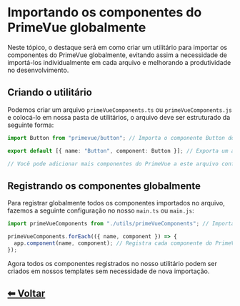 # Importando os componentes do PrimeVue globalmente

Neste tópico, o destaque será em como criar um utilitário para importar os componentes do PrimeVue globalmente, evitando assim a necessidade de importá-los individualmente em cada arquivo e melhorando a produtividade no desenvolvimento.

## Criando o utilitário

Podemos criar um arquivo `primeVueComponents.ts` ou `primeVueComponents.js` e colocá-lo em nossa pasta de utilitários, o arquivo deve ser estruturado da seguinte forma:

```ts
import Button from "primevue/button"; // Importa o componente Button do PrimeVue

export default [{ name: "Button", component: Button }]; // Exporta um array com o nome e o componente Button

// Você pode adicionar mais componentes do PrimeVue a este arquivo conforme necessário
```

## Registrando os componentes globalmente

Para registrar globalmente todos os componentes importados no arquivo, fazemos a seguinte configuração no nosso `main.ts` ou `main.js`:

```ts
import primeVueComponents from "./utils/primeVueComponents"; // Importa os componentes do PrimeVue do arquivo primeVueComponents.ts

primeVueComponents.forEach(({ name, component }) => {
  app.component(name, component); // Registra cada componente do PrimeVue globalmente na aplicação
});
```

Agora todos os componentes registrados no nosso utilitário podem ser criados em nossos templates sem necessidade de nova importação.

## [⬅ Voltar](../instalando-e-configurando-bibliotecas.md)
